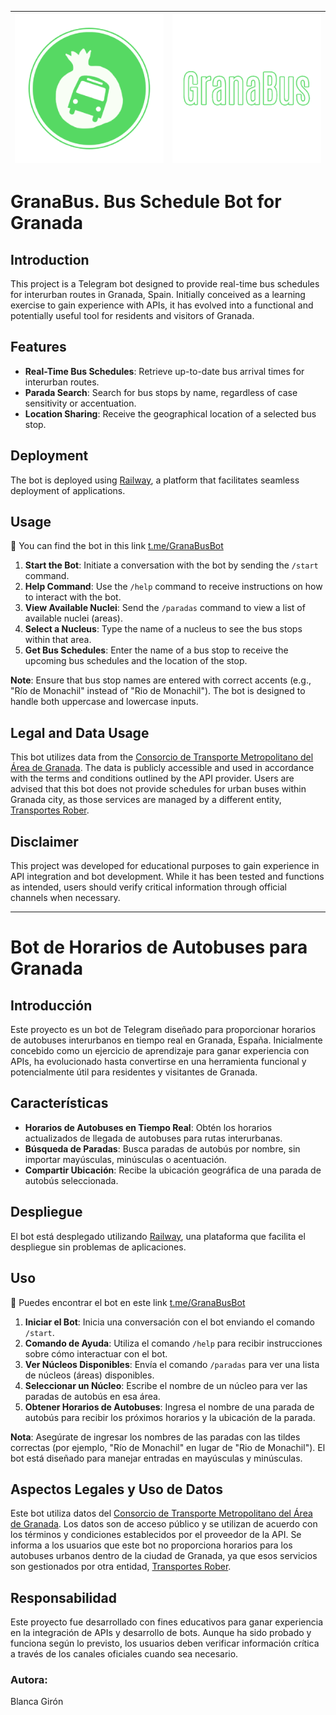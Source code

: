 |![Logo](/img/logo.png) | ![Titulo](/img/titulo.png) |
|-----------|-----------|

# GranaBus. Bus Schedule Bot for Granada

## Introduction

This project is a Telegram bot designed to provide real-time bus schedules for interurban routes in Granada, Spain. Initially conceived as a learning exercise to gain experience with APIs, it has evolved into a functional and potentially useful tool for residents and visitors of Granada.

## Features

- **Real-Time Bus Schedules**: Retrieve up-to-date bus arrival times for interurban routes.
- **Parada Search**: Search for bus stops by name, regardless of case sensitivity or accentuation.
- **Location Sharing**: Receive the geographical location of a selected bus stop.

## Deployment

The bot is deployed using [Railway](https://railway.app/), a platform that facilitates seamless deployment of applications.

## Usage

🔗 You can find the bot in this link [ t.me/GranaBusBot](t.me/GranaBusBot) 

1. **Start the Bot**: Initiate a conversation with the bot by sending the `/start` command.
2. **Help Command**: Use the `/help` command to receive instructions on how to interact with the bot.
3. **View Available Nuclei**: Send the `/paradas` command to view a list of available nuclei (areas).
4. **Select a Nucleus**: Type the name of a nucleus to see the bus stops within that area.
5. **Get Bus Schedules**: Enter the name of a bus stop to receive the upcoming bus schedules and the location of the stop.

**Note**: Ensure that bus stop names are entered with correct accents (e.g., "Río de Monachil" instead of "Rio de Monachil"). The bot is designed to handle both uppercase and lowercase inputs.

## Legal and Data Usage

This bot utilizes data from the [Consorcio de Transporte Metropolitano del Área de Granada](https://api.ctan.es/doc/#api-Paradas-ObtieneServiciosPorParada). The data is publicly accessible and used in accordance with the terms and conditions outlined by the API provider. Users are advised that this bot does not provide schedules for urban buses within Granada city, as those services are managed by a different entity, [Transportes Rober](https://www.transportesrober.com/informacio/contacto.htm).

## Disclaimer

This project was developed for educational purposes to gain experience in API integration and bot development. While it has been tested and functions as intended, users should verify critical information through official channels when necessary.

---

# Bot de Horarios de Autobuses para Granada

## Introducción

Este proyecto es un bot de Telegram diseñado para proporcionar horarios de autobuses interurbanos en tiempo real en Granada, España. Inicialmente concebido como un ejercicio de aprendizaje para ganar experiencia con APIs, ha evolucionado hasta convertirse en una herramienta funcional y potencialmente útil para residentes y visitantes de Granada.

## Características

- **Horarios de Autobuses en Tiempo Real**: Obtén los horarios actualizados de llegada de autobuses para rutas interurbanas.
- **Búsqueda de Paradas**: Busca paradas de autobús por nombre, sin importar mayúsculas, minúsculas o acentuación.
- **Compartir Ubicación**: Recibe la ubicación geográfica de una parada de autobús seleccionada.

## Despliegue

El bot está desplegado utilizando [Railway](https://railway.app/), una plataforma que facilita el despliegue sin problemas de aplicaciones.

## Uso

🔗 Puedes encontrar el bot en este link [ t.me/GranaBusBot](t.me/GranaBusBot) 

1. **Iniciar el Bot**: Inicia una conversación con el bot enviando el comando `/start`.
2. **Comando de Ayuda**: Utiliza el comando `/help` para recibir instrucciones sobre cómo interactuar con el bot.
3. **Ver Núcleos Disponibles**: Envía el comando `/paradas` para ver una lista de núcleos (áreas) disponibles.
4. **Seleccionar un Núcleo**: Escribe el nombre de un núcleo para ver las paradas de autobús en esa área.
5. **Obtener Horarios de Autobuses**: Ingresa el nombre de una parada de autobús para recibir los próximos horarios y la ubicación de la parada.

**Nota**: Asegúrate de ingresar los nombres de las paradas con las tildes correctas (por ejemplo, "Río de Monachil" en lugar de "Rio de Monachil"). El bot está diseñado para manejar entradas en mayúsculas y minúsculas.

## Aspectos Legales y Uso de Datos

Este bot utiliza datos del [Consorcio de Transporte Metropolitano del Área de Granada](https://api.ctan.es/doc/#api-Paradas-ObtieneServiciosPorParada). Los datos son de acceso público y se utilizan de acuerdo con los términos y condiciones establecidos por el proveedor de la API. Se informa a los usuarios que este bot no proporciona horarios para los autobuses urbanos dentro de la ciudad de Granada, ya que esos servicios son gestionados por otra entidad, [Transportes Rober](https://www.transportesrober.com/informacio/contacto.htm).

## Responsabilidad

Este proyecto fue desarrollado con fines educativos para ganar experiencia en la integración de APIs y desarrollo de bots. Aunque ha sido probado y funciona según lo previsto, los usuarios deben verificar información crítica a través de los canales oficiales cuando sea necesario.

### Autora:
Blanca Girón